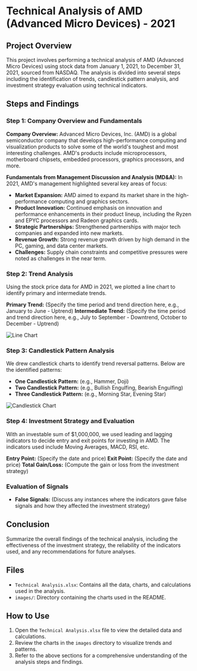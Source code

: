 # Technical Analysis of AMD (Advanced Micro Devices) - 2021

## Project Overview

This project involves performing a technical analysis of AMD (Advanced Micro Devices) using stock data from January 1, 2021, to December 31, 2021, sourced from NASDAQ. The analysis is divided into several steps including the identification of trends, candlestick pattern analysis, and investment strategy evaluation using technical indicators.

## Steps and Findings

### Step 1: Company Overview and Fundamentals

**Company Overview:**
Advanced Micro Devices, Inc. (AMD) is a global semiconductor company that develops high-performance computing and visualization products to solve some of the world's toughest and most interesting challenges. AMD's products include microprocessors, motherboard chipsets, embedded processors, graphics processors, and more.

**Fundamentals from Management Discussion and Analysis (MD&A):**
In 2021, AMD's management highlighted several key areas of focus:
- **Market Expansion:** AMD aimed to expand its market share in the high-performance computing and graphics sectors.
- **Product Innovation:** Continued emphasis on innovation and performance enhancements in their product lineup, including the Ryzen and EPYC processors and Radeon graphics cards.
- **Strategic Partnerships:** Strengthened partnerships with major tech companies and expanded into new markets.
- **Revenue Growth:** Strong revenue growth driven by high demand in the PC, gaming, and data center markets.
- **Challenges:** Supply chain constraints and competitive pressures were noted as challenges in the near term.

### Step 2: Trend Analysis

Using the stock price data for AMD in 2021, we plotted a line chart to identify primary and intermediate trends.

**Primary Trend:** (Specify the time period and trend direction here, e.g., January to June - Uptrend)
**Intermediate Trend:** (Specify the time period and trend direction here, e.g., July to September - Downtrend, October to December - Uptrend)

![Line Chart](images/line_chart.png)

### Step 3: Candlestick Pattern Analysis

We drew candlestick charts to identify trend reversal patterns. Below are the identified patterns:

- **One Candlestick Pattern:** (e.g., Hammer, Doji)
- **Two Candlestick Pattern:** (e.g., Bullish Engulfing, Bearish Engulfing)
- **Three Candlestick Pattern:** (e.g., Morning Star, Evening Star)

![Candlestick Chart](images/candlestick_chart.png)

### Step 4: Investment Strategy and Evaluation

With an investable sum of $1,000,000, we used leading and lagging indicators to decide entry and exit points for investing in AMD. The indicators used include Moving Averages, MACD, RSI, etc.

**Entry Point:** (Specify the date and price)
**Exit Point:** (Specify the date and price)
**Total Gain/Loss:** (Compute the gain or loss from the investment strategy)

### Evaluation of Signals

- **False Signals:** (Discuss any instances where the indicators gave false signals and how they affected the investment strategy)

## Conclusion

Summarize the overall findings of the technical analysis, including the effectiveness of the investment strategy, the reliability of the indicators used, and any recommendations for future analyses.

## Files

- `Technical Analysis.xlsx`: Contains all the data, charts, and calculations used in the analysis.
- `images/`: Directory containing the charts used in the README.

## How to Use

1. Open the `Technical Analysis.xlsx` file to view the detailed data and calculations.
2. Review the charts in the `images` directory to visualize trends and patterns.
3. Refer to the above sections for a comprehensive understanding of the analysis steps and findings.
